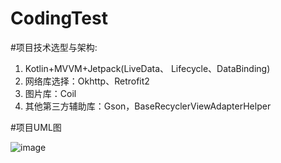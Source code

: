 # CodingTest
#项目技术选型与架构:
1. Kotlin+MVVM+Jetpack(LiveData、 Lifecycle、DataBinding)
2. 网络库选择：Okhttp、Retrofit2
3. 图片库：Coil
6. 其他第三方辅助库：Gson，BaseRecyclerViewAdapterHelper       

#项目UML图    

![image](https://user-images.githubusercontent.com/17826038/116848991-6518ff00-ac20-11eb-8583-30ab31126a84.png)
